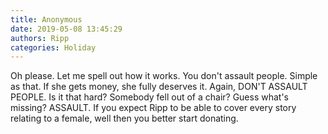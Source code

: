 ```yaml
---
title: Anonymous
date: 2019-05-08 13:45:29
authors: Ripp
categories: Holiday
---
```


 Oh please. Let me spell out how it works.  You don't assault people. Simple as that.  If she gets money, she fully deserves it. Again, DON'T ASSAULT PEOPLE. Is it that hard?  Somebody fell out of a chair? Guess what's missing? ASSAULT.  If you expect Ripp to be able to cover every story relating to a female, well then you better start donating.
